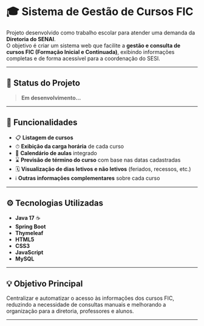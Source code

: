 # 🎓 Sistema de Gestão de Cursos FIC

Projeto desenvolvido como trabalho escolar para atender uma demanda da **Diretoria do SENAI**.  
O objetivo é criar um sistema web que facilite a **gestão e consulta de cursos FIC (Formação Inicial e Continuada)**, exibindo informações completas e de forma acessível para a coordenação do SESI.

---

## 🚧 Status do Projeto
> **Em desenvolvimento...**

---

## 🎯 Funcionalidades

- 📋 **Listagem de cursos**  
- ⏱ **Exibição da carga horária** de cada curso  
- 📅 **Calendário de aulas** integrado  
- ⌛ **Previsão de término do curso** com base nas datas cadastradas  
- 🗓 **Visualização de dias letivos e não letivos** (feriados, recessos, etc.)  
- ℹ️ **Outras informações complementares** sobre cada curso  

---

## ⚙️ Tecnologias Utilizadas

- **Java 17** ☕  
- **Spring Boot**  
- **Thymeleaf**  
- **HTML5**  
- **CSS3**  
- **JavaScript**  
- **MySQL**  

---

## 💡 Objetivo Principal
Centralizar e automatizar o acesso às informações dos cursos FIC, reduzindo a necessidade de consultas manuais e melhorando a organização para a diretoria, professores e alunos.

---
